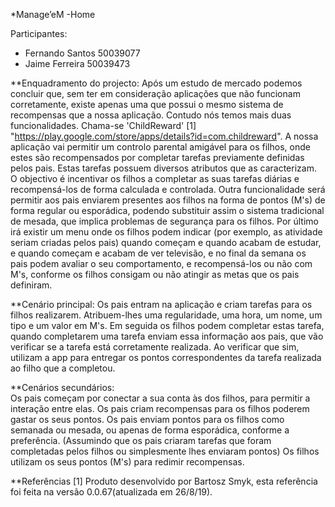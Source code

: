 *Manage’eM -Home

Participantes:
 -	Fernando Santos 50039077
 - 	Jaime Ferreira 50039473

**Enquadramento do projecto:
Após um estudo de mercado podemos concluir que, sem ter em consideração aplicações que não funcionam corretamente,
 existe apenas uma que possui o mesmo sistema de recompensas
 que a nossa aplicação. Contudo nós temos mais duas funcionalidades. 
Chama-se 'ChildReward' [1]
 "https://play.google.com/store/apps/details?id=com.childreward".
A nossa aplicação vai permitir um controlo parental amigável para os filhos, onde estes são recompensados
 por completar tarefas previamente definidas pelos pais. Estas tarefas possuem diversos atributos que as caracterizam.
 O objectivo é incentivar os filhos a completar as suas tarefas diárias e recompensá-los de forma calculada e controlada.
 Outra funcionalidade será permitir aos pais enviarem presentes aos filhos na forma de pontos (M's) de forma regular ou
 esporádica, podendo substituir assim o sistema tradicional de mesada, que implica problemas de segurança para os filhos.
 Por último irá existir um menu onde os filhos podem indicar (por exemplo, as atividade seriam criadas pelos pais) quando
 começam e quando acabam de estudar, e quando começam e acabam de ver televisão, e no final da semana os pais podem avaliar
 o seu comportamento, e recompensá-los ou não com M's, conforme os filhos consigam ou não atingir as metas que os pais definiram.


**Cenário principal:
Os pais entram na aplicação e criam tarefas para os filhos realizarem. Atribuem-lhes uma regularidade, uma hora, um nome,
 um tipo e um valor em M's. Em seguida os filhos podem completar estas tarefa, quando 
completarem uma tarefa enviam essa informação aos pais, que vão verificar se a tarefa está corretamente realizada.
 Ao verificar que sim, utilizam a app para entregar os pontos correspondentes da tarefa realizada ao filho que a completou.

**Cenários secundários:     
Os pais começam por conectar a sua conta às dos filhos, para permitir a interação entre elas.
Os pais criam recompensas para os filhos poderem gastar os seus pontos.
Os pais enviam pontos para os filhos como semanada ou mesada, ou apenas de forma esporádica, conforme a preferência.
(Assumindo que os pais criaram tarefas que foram completadas pelos filhos ou simplesmente lhes enviaram pontos)
 Os filhos utilizam os seus pontos (M's) para redimir recompensas.

**Referências
[1] Produto desenvolvido por Bartosz Smyk, esta referência foi feita na versão 0.0.67(atualizada em 26/8/19).
